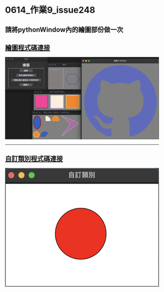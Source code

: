 # 0614_作業9_issue248

## 請將pythonWindow內的繪圖部份做一次

## [繪圖程式碼連接](./index.py)

![繪圖](./images/繪圖.png)

---

## [自訂類別程式碼連接](./custom_class.py)

![自訂類別](./images/自訂類別.png)